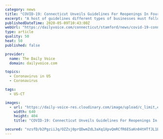 ```yaml
---
category: news
title: "COVID-19: Connecticut Unveils Guidelines For Reopenings In Four Business Sectors"
excerpt: "A host of guidelines different types of businesses must follow in order to reopen in Connecticut on Wednesday, May 20 amid the novel coronavirus (COVID-19) pandemic have been unveiled.Gov. Ned Lamont announced the measures that"
publishedDateTime: 2020-05-09T10:43:00Z
webUrl: "https://dailyvoice.com/connecticut/stamford/news/covid-19-connecticut-unveils-guidelines-for-reopenings-in-four-business-sectors/787753/"
type: article
quality: 50
heat: 50
published: false

provider:
  name: The Daily Voice
  domain: dailyvoice.com

topics:
  - Coronavirus in US
  - Coronavirus

tags:
  - US-CT

images:
  - url: "https://daily-voice-res.cloudinary.com/image/upload/c_limit,e_sharpen,f_auto,q_auto:eco,w_640/Screen_Shot_2020-05-08_at_5.22.20_PM_yb8wez.jpg"
    width: 640
    height: 404
    title: "COVID-19: Connecticut Unveils Guidelines For Reopenings In Four Business Sectors"

secured: "nzsfD/b2PgziiJq/OZZsj0prQDwmZdL3aXq1XpvQmRCfR6ESaKn04tHTfJL1BHjGbOIC9RhaULU7j4zf9mdvlJAwyGrDenF/FB7tXBO9JEyvDEdlTxBV20PKFhNcH50qHwcVdwjEZ6mjArqs1/n+05fdULGYxABjMlBwqCiW4TJVEiLQGjt0EzJ4YWFl3XFjSr7qitRHOIMEj/gyWki7X91Oei0Jgxb8HoKHz4U0c0RuR4HEHzl8MZ2aDVerbJ6Bh+74j5Vam6RSGo5yGcJjqWfyiSpKPJGeNvCUBx9/BfjPw8UAUU0pmGXubNGzC7O06TOHjlbdH73p2kkwhERb33vycV4fxjtYWNu4+igxLHVRvKMrFYaB8m/zDWdVPrC0h9wV0EAdr5JRDRqy6ODhmW4+xcNX0KW7d1eVK7gc+hePKIAMpcQUDN4vKOUWL+TtbONz0LZiRdXqFfn9XnsGX2jO2v2QVy+4svUPm1kmiAQ=;4SvljEUoipFX3yJitggaMw=="
---
```


